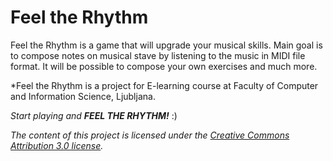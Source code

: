 Feel the Rhythm
===============

Feel the Rhythm is a game that will upgrade your musical skills. Main goal is to compose notes on musical stave by listening to the music in MIDI file format. It will be possible to compose your own exercises and much more.

*Feel the Rhythm is a project for E-learning course at Faculty of Computer and Information Science, Ljubljana.



_Start playing and **FEEL THE RHYTHM!**_ :)

_The content of this project is licensed under the [Creative Commons Attribution 3.0 license](http://creativecommons.org/licenses/by/3.0/)._
